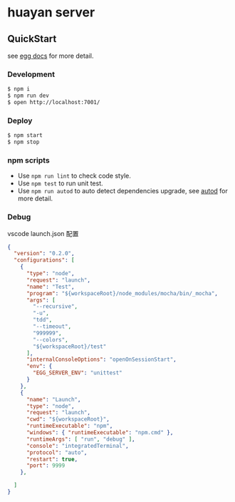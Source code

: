 # huayan server

## QuickStart

<!-- add docs here for user -->

see [egg docs][egg] for more detail.

### Development

```bash
$ npm i
$ npm run dev
$ open http://localhost:7001/
```

### Deploy

```bash
$ npm start
$ npm stop
```

### npm scripts

- Use `npm run lint` to check code style.
- Use `npm test` to run unit test.
- Use `npm run autod` to auto detect dependencies upgrade, see [autod](https://www.npmjs.com/package/autod) for more detail.


### Debug

vscode launch.json 配置

```json
{
  "version": "0.2.0",
  "configurations": [
    {
      "type": "node",
      "request": "launch",
      "name": "Test",
      "program": "${workspaceRoot}/node_modules/mocha/bin/_mocha",
      "args": [
        "--recursive",
        "-u",
        "tdd",
        "--timeout",
        "999999",
        "--colors",
        "${workspaceRoot}/test"
      ],
      "internalConsoleOptions": "openOnSessionStart",
      "env": {
        "EGG_SERVER_ENV": "unittest"
      }
    },
    {
      "name": "Launch",
      "type": "node",
      "request": "launch",
      "cwd": "${workspaceRoot}",
      "runtimeExecutable": "npm",
      "windows": { "runtimeExecutable": "npm.cmd" },
      "runtimeArgs": [ "run", "debug" ],
      "console": "integratedTerminal",
      "protocol": "auto",
      "restart": true,
      "port": 9999
    },

  ]
}
```

[egg]: https://eggjs.org